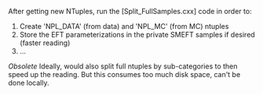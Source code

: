After getting new NTuples, run the [Split_FullSamples.cxx] code in order to:
1) Create 'NPL_DATA' (from data) and 'NPL_MC' (from MC) ntuples
2) Store the EFT parameterizations in the private SMEFT samples if desired (faster reading)
3) ...

*Obsolete* Ideally, would also split full ntuples by sub-categories to then speed up the reading. But this consumes too much disk space, can't be done locally.
